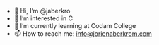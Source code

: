 - 👋 Hi, I’m @jaberkro
- 👀 I’m interested in C
- 🌱 I’m currently learning at Codam College
- 📫 How to reach me: info@jorienaberkrom.com

<!---
jaberkro/jaberkro is a ✨ special ✨ repository because its `README.md` (this file) appears on your GitHub profile.
You can click the Preview link to take a look at your changes.
--->
